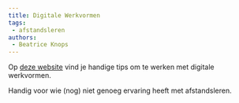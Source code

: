 ```yaml
---
title: Digitale Werkvormen
tags: 
 - afstandsleren
authors:
 - Beatrice Knops
---
```


Op [deze website](https://assets.ctfassets.net/x5gvbe6wr7st/59cmvxEctfy1yESty7MGk8/87543f209732f046bc369e784762bc49/2020_-_10_-_29_Toolbox_digitale_werkvormen.pdf) vind je handige tips om te werken met digitale werkvormen.

Handig voor wie (nog) niet genoeg ervaring heeft met afstandsleren.

